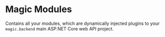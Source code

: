 
# Magic Modules

Contains all your modules, which are dynamically injected plugins to your `magic.backend` main ASP.NET Core web API project.
